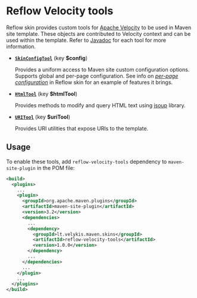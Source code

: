 # Reflow Velocity tools

Reflow skin provides custom tools for [Apache Velocity][velocity] to be used in Maven site
template. These objects are contributed to Velocity context and can be used within the template.
Refer to [Javadoc][javadoc-all] for each tool for more information.

-   **[`SkinConfigTool`][javadoc-config]** (key **$config**)

    Provides a uniform access to Maven site custom configuration options. Supports global and
    per-page configuration. See info on [_per-page configuration_][per-page-info] in Reflow skin
    for an example of features it brings.
-   **[`HtmlTool`][javadoc-html]** (key **$htmlTool**)

    Provides methods to modify and query HTML text using [jsoup][jsoup] library.
-   **[`URITool`][javadoc-uri]** (key **$uriTool**)

    Provides URI utilities that expose URIs to the template.

[velocity]: http://velocity.apache.org/
[per-page-info]: ../skin/config.html#Per-page_configuration
[jsoup]: http://jsoup.org/

[javadoc-all]: apidocs/
[javadoc-config]: apidocs/lt/velykis/maven/skins/reflow/SkinConfigTool.html
[javadoc-html]: apidocs/lt/velykis/maven/skins/reflow/HtmlTool.html
[javadoc-uri]: apidocs/lt/velykis/maven/skins/reflow/URITool.html


## Usage

To enable these tools, add `reflow-velocity-tools` dependency to `maven-site-plugin` in the POM
file:

```xml
<build>
  <plugins>
    ...
    <plugin>
      <groupId>org.apache.maven.plugins</groupId>
      <artifactId>maven-site-plugin</artifactId>
      <version>3.2</version>
      <dependencies>
        ...
        <dependency>
          <groupId>lt.velykis.maven.skins</groupId>
          <artifactId>reflow-velocity-tools</artifactId>
          <version>1.0.0</version>
        </dependency>
        ...
      </dependencies>
      ...
    </plugin>
    ...
  </plugins>
</build>
```

